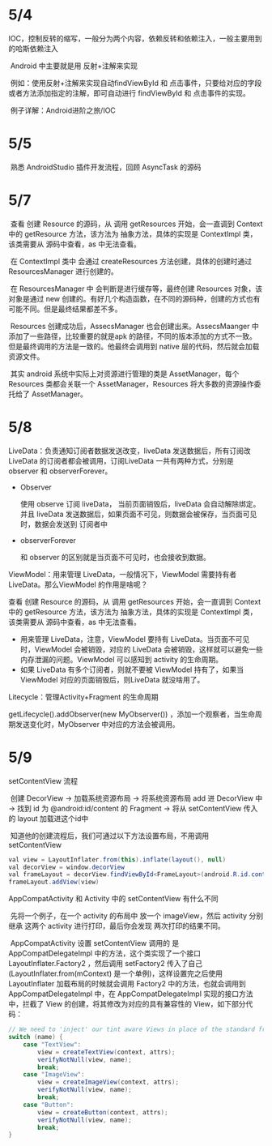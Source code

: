 # 5/4

​	IOC，控制反转的缩写，一般分为两个内容，依赖反转和依赖注入，一般主要用到的哈斯依赖注入

​	Android 中主要就是用 反射+注解来实现

​	例如：使用反射+注解来实现自动findViewById 和 点击事件，只要给对应的字段或者方法添加指定的注解，即可自动进行 findViewById 和 点击事件的实现。

​	例子详解：Android进阶之旅/IOC

# 5/5

​	熟悉 AndroidStudio 插件开发流程，回顾 AsyncTask 的源码

# 5/7

​	查看 创建 Resource 的源码，从 调用 getResources 开始，会一直调到 Context 中的 getResource 方法，该方法为 抽象方法，具体的实现是 ContextImpl 类，该类需要从 源码中查看，as 中无法查看。

​	 在 ContextImpl 类中 会通过 createResources 方法创建，具体的创建时通过 ResourcesManager 进行创建的。

​	在 ResourcesManager 中 会判断是进行缓存等，最终创建 Resources 对象，该对象是通过 new 创建的。有好几个构造函数，在不同的源码种，创建的方式也有可能不同。但是最终结果都差不多。

​	Resources 创建成功后，AssecsManager 也会创建出来。AssecsMaanger 中添加了一些路径，比较重要的就是apk 的路径，不同的版本添加的方式不一致。但是最终调用的方法是一致的。他最终会调用到 native 层的代码，然后就会加载资源文件。

​	其实 android 系统中实际上对资源进行管理的类是 AssetManager，每个 Resources 类都会关联一个 AssetManager，Resources 将大多数的资源操作委托给了 AssetManager。

# 5/8

 LiveData：负责通知订阅者数据发送改变，liveData 发送数据后，所有订阅改 LiveData 的订阅者都会被调用，订阅LiveData 一共有两种方式，分别是 observer 和 observerForever。

- Observer

   使用 observe 订阅 liveData， 当前页面销毁后，liveData 会自动解除绑定。并且 liveData 发送数据后，如果页面不可见，则数据会被保存，当页面可见时，数据会发送到 订阅者中

- observerForever

   和 observer 的区别就是当页面不可见时，也会接收到数据。

ViewModel：用来管理 LiveData，一般情况下，ViewModel 需要持有者 LiveData。那么ViewModel 的作用是啥呢？

查看 创建 Resource 的源码，从 调用 getResources 开始，会一直调到 Context 中的 getResource 方法，该方法为 抽象方法，具体的实现是 ContextImpl 类，该类需要从 源码中查看，as 中无法查看。


- 用来管理 LiveData，注意，ViewModel 要持有 LiveData。当页面不可见时，ViewModel 会被销毁，对应的 LiveData 会被销毁，这样就可以避免一些内存泄漏的问题。ViewModel 可以感知到 activity 的生命周期。
- 如果 LiveData 有多个订阅者，则就不要被 ViewModel 持有了，如果当 ViewModel 对应的页面销毁后，则LiveData 就没啥用了。

Litecycle：管理Activity+Fragment 的生命周期

getLifecycle().addObserver(new MyObserver()) ，添加一个观察者，当生命周期发送变化时，MyObserver 中对应的方法会被调用。

# 5/9

setContentView 流程

​		创建 DecorView -> 加载系统资源布局 -> 将系统资源布局 add 进 DecorView 中 -> 找到 id 为 @android:id/content 的 Fragment -> 将从 setContentView 传入的 layout 加载进这个id中

​		知道他的创建流程后，我们可通过以下方法设置布局，不用调用 setContentView 

```java
val view = LayoutInflater.from(this).inflate(layout(), null)
val decorView = window.decorView
val frameLayout = decorView.findViewById<FrameLayout>(android.R.id.content)
frameLayout.addView(view)
```

AppCompatActivity 和 Activity 中的 setContentView 有什么不同

​		先将一个例子，在一个 activity 的布局中 放一个 imageView，然后 activity 分别继承 这两个 activity 进行打印，最后你会发现 两次打印的结果不同。

​		 AppCompatActivity 设置 setContentView 调用的 是 AppCompatDelegateImpl 中的方法，这个类实现了一个接口 LayoutInflater.Factory2 ，然后调用 setFactory2 传入了自己(LayoutInflater.from(mContext) 是一个单例)，这样设置完之后使用 LayoutInflater 加载布局的时候就会调用 Factory2 中的方法，也就会调用到 AppCompatDelegateImpl 中，在 AppCompatDelegateImpl 实现的接口方法中，拦截了 View 的创建，将其修改为对应的具有兼容性的 View，如下部分代码：

```java
// We need to 'inject' our tint aware Views in place of the standard framework versions
switch (name) {
    case "TextView":
        view = createTextView(context, attrs);
        verifyNotNull(view, name);
        break;
    case "ImageView":
        view = createImageView(context, attrs);
        verifyNotNull(view, name);
        break;
    case "Button":
        view = createButton(context, attrs);
        verifyNotNull(view, name);
        break;
}
```